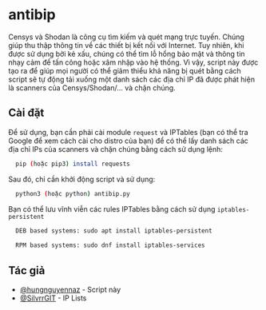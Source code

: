 # antibip

Censys và Shodan là công cụ tìm kiếm và quét mạng trực tuyến. Chúng giúp thu thập thông tin về các thiết bị kết nối với Internet. Tuy nhiên, khi được sử dụng bởi kẻ xấu, chúng có thể tìm lỗ hổng bảo mật và thông tin nhạy cảm để tấn công hoặc xâm nhập vào hệ thống. Vì vậy, script này được tạo ra để giúp mọi người có thể giảm thiểu khả năng bị quét bằng cách script sẽ tự động tải xuống một danh sách các địa chỉ IP đã được phát hiện là scanners của Censys/Shodan/... và chặn chúng.

## Cài đặt

Để sử dụng, bạn cần phải cài module ``request`` và IPTables (bạn có thể tra Google để xem cách cài cho distro của bạn) để có thể lấy danh sách các địa chỉ IPs của scanners và chặn chúng bằng cách sử dụng lệnh:

```bash
  pip (hoặc pip3) install requests
```
Sau đó, chỉ cần khởi động script và sử dụng:
```bash
  python3 (hoặc python) antibip.py
```
Bạn có thể lưu vĩnh viễn các rules IPTables bằng cách sử dụng ``iptables-persistent``
```bash
  DEB based systems: sudo apt install iptables-persistent
  
  RPM based systems: sudo dnf install iptables-services
```

## Tác giả
- [@hungnguyennaz](https://github.com/hungnguyennaz) - Script này
- [@SilvrrGIT](https://github.com/SilvrrGIT) - IP Lists
